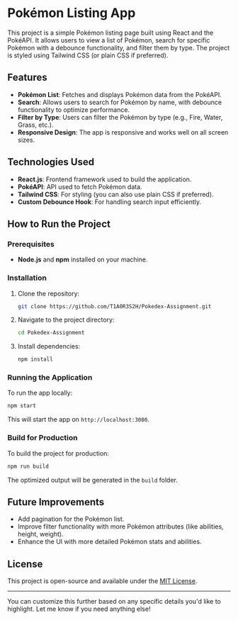# Pokémon Listing App

This project is a simple Pokémon listing page built using React and the PokéAPI. It allows users to view a list of Pokémon, search for specific Pokémon with a debounce functionality, and filter them by type. The project is styled using Tailwind CSS (or plain CSS if preferred).

## Features

- **Pokémon List**: Fetches and displays Pokémon data from the PokéAPI.
- **Search**: Allows users to search for Pokémon by name, with debounce functionality to optimize performance.
- **Filter by Type**: Users can filter the Pokémon by type (e.g., Fire, Water, Grass, etc.).
- **Responsive Design**: The app is responsive and works well on all screen sizes.

## Technologies Used

- **React.js**: Frontend framework used to build the application.
- **PokéAPI**: API used to fetch Pokémon data.
- **Tailwind CSS**: For styling (you can also use plain CSS if preferred).
- **Custom Debounce Hook**: For handling search input efficiently.

## How to Run the Project

### Prerequisites

- **Node.js** and **npm** installed on your machine.

### Installation

1. Clone the repository:

   ```bash
   git clone https://github.com/T1A0R3S2H/Pokedex-Assignment.git
   ```

2. Navigate to the project directory:

   ```bash
   cd Pokedex-Assignment
   ```

3. Install dependencies:

   ```bash
   npm install
   ```

### Running the Application

To run the app locally:

```bash
npm start
```

This will start the app on `http://localhost:3000`.

### Build for Production

To build the project for production:

```bash
npm run build
```

The optimized output will be generated in the `build` folder.

## Future Improvements

- Add pagination for the Pokémon list.
- Improve filter functionality with more Pokémon attributes (like abilities, height, weight).
- Enhance the UI with more detailed Pokémon stats and abilities.

## License

This project is open-source and available under the [MIT License](LICENSE).

---

You can customize this further based on any specific details you'd like to highlight. Let me know if you need anything else!

